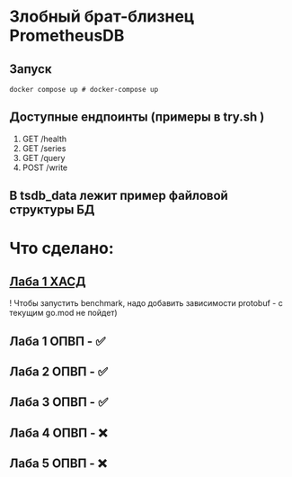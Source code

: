 # Злобный брат-близнец PrometheusDB

## Запуск
```shell
docker compose up # docker-compose up 
```

## Доступные ендпоинты (примеры в try.sh )
1) GET /health
2) GET /series
3) GET /query
4) POST /write

## В tsdb_data лежит пример файловой структуры БД

# Что сделано:

## [Лаба 1 ХАСД](https://docs.google.com/document/d/11OfJM226jPn12n8kMkyefUUKAimqHwyJkqLlkwfKo4I/edit?usp=sharing)
! Чтобы запустить benchmark, надо добавить зависимости protobuf - с текущим go.mod не пойдет) 

## Лаба 1 ОПВП - ✅
## Лаба 2 ОПВП - ✅
## Лаба 3 ОПВП - ✅
## Лаба 4 ОПВП - ❌
## Лаба 5 ОПВП - ❌
